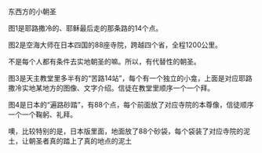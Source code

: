 东西方的小朝圣

图1是耶路撒冷的、耶稣最后走的那条路的14个点。

图2是空海大师在日本四国的88座寺院，跨越四个省，全程1200公里。

不是每个人都有条件去实地朝圣的嘛。所以，有代替性的朝圣。

图3是天主教堂里多半有的“苦路14站”，每个有一个独立的小龛，上面是对应耶路撒冷实地某地方的图像、文字介绍。信徒在教堂里顺序一个一个拜。

图4是日本的“遍路砂踏”，有88个点，每个前面放了对应寺院的本尊像，信徒顺序一个一个鞠躬、礼拜。

噢，比较特别的是，日本版里面，地面放了88个砂袋，每个袋装了对应寺院的泥土，让朝圣者真的踏上了真的地点的泥土
